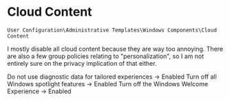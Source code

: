 # Cloud Content

`User Configuration\Administrative Templates\Windows Components\Cloud Content`

I mostly disable all cloud content because they are way too annoying. There are also a few group policies relating to "personalization", so I am not entirely sure on the privacy implication of that either.

Do not use diagnostic data for tailored experiences -> Enabled
Turn off all Windows spotlight features -> Enabled
Turn off the Windows Welcome Experience -> Enabled